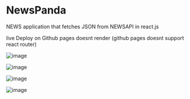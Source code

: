 # NewsPanda

NEWS application that fetches JSON from NEWSAPI in react.js

live Deploy on Github pages doesnt render
(github pages doesnt support react router)
 
 
 ![image](https://user-images.githubusercontent.com/86948055/143539607-a0529612-944a-4c2a-9a4d-e324e20396a4.png)


![image](https://user-images.githubusercontent.com/86948055/143539660-6515f5c9-fe41-45a4-854e-165466859307.png)


![image](https://user-images.githubusercontent.com/86948055/143539677-e75acfed-fbd8-496a-a282-aac470d68dfd.png)


![image](https://user-images.githubusercontent.com/86948055/143539698-d0b41861-876d-49a0-a157-829d3f057e4f.png)

 
 
 
 
